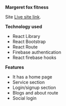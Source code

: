 **Margeret fox fitness**

Site [Live site link](https://margeret-fox-fitness.web.app/home).

**Technology used**
* React Library
* React Bootstrap
* React Route
* Firebase authentication
* React firebase hooks

**Features**

* It has a home page
* Service section
* Login/signup section
* Blogs and about route
* Social login
